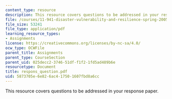 ```yaml
---
content_type: resource
description: This resource covers questions to be addressed in your response paper.
file: /courses/11-941-disaster-vulnerability-and-resilience-spring-2005/5873705e6e826ac417501607fbd8a6cc_respons_question.pdf
file_size: 53241
file_type: application/pdf
learning_resource_types:
- Assignments
license: https://creativecommons.org/licenses/by-nc-sa/4.0/
ocw_type: OCWFile
parent_title: Assignments
parent_type: CourseSection
parent_uid: 025decc2-3746-51df-f1f2-1fd5ad489b6e
resourcetype: Document
title: respons_question.pdf
uid: 5873705e-6e82-6ac4-1750-1607fbd8a6cc
---
```

This resource covers questions to be addressed in your response paper.